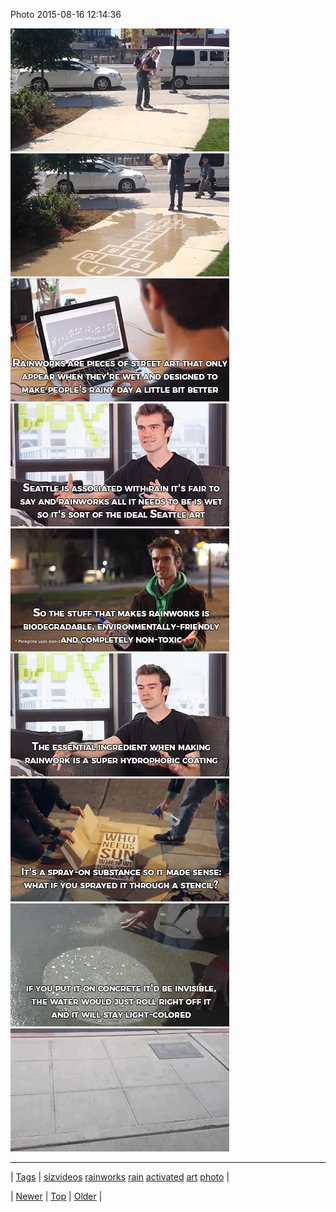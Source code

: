 <!--
title: Photo 2015-08-16 12
date: 2020-06-28T15:27:00.088Z
tags: sizvideos, rainworks, rain, activated, art, photo
-->


Photo 2015-08-16 12:14:36

![](126821981544-0.gif)
![](126821981544-1.gif)
![](126821981544-2.gif)
![](126821981544-3.gif)
![](126821981544-4.gif)
![](126821981544-5.gif)
![](126821981544-6.gif)
![](126821981544-7.gif)
![](126821981544-8.gif)

<!--BOTTOM-POST-NAVIGATION-->
---

| [Tags](tags.md) | [sizvideos](tag-sizvideos.md) [rainworks](tag-rainworks.md) [rain](tag-rain.md) [activated](tag-activated.md) [art](tag-art.md) [photo](tag-photo.md) |

| [Newer](126820933889.md) | [Top](index.md) | [Older](126830838692.md) |